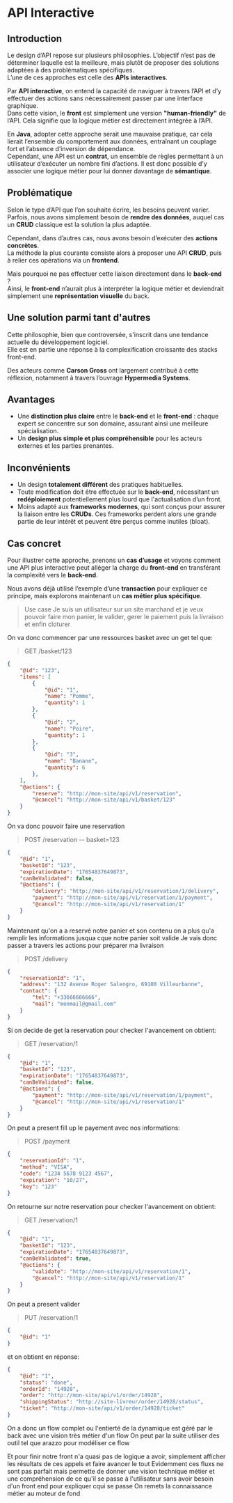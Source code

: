 # API Interactive  

## Introduction  

Le design d’API repose sur plusieurs philosophies. L’objectif n’est pas de déterminer laquelle est la meilleure, mais plutôt de proposer des solutions adaptées à des problématiques spécifiques.  
L’une de ces approches est celle des **APIs interactives**.  

Par **API interactive**, on entend la capacité de naviguer à travers l’API et d’y effectuer des actions sans nécessairement passer par une interface graphique.  
Dans cette vision, le **front** est simplement une version **"human-friendly"** de l’API. Cela signifie que la logique métier est directement intégrée à l’API.  

En **Java**, adopter cette approche serait une mauvaise pratique, car cela lierait l’ensemble du comportement aux données, entraînant un couplage fort et l’absence d’inversion de dépendance.  
Cependant, une API est un **contrat**, un ensemble de règles permettant à un utilisateur d’exécuter un nombre fini d’actions. Il est donc possible d’y associer une logique métier pour lui donner davantage de **sémantique**.  

## Problématique  

Selon le type d’API que l’on souhaite écrire, les besoins peuvent varier.  
Parfois, nous avons simplement besoin de **rendre des données**, auquel cas un **CRUD** classique est la solution la plus adaptée.  

Cependant, dans d’autres cas, nous avons besoin d’exécuter des **actions concrètes**.  
La méthode la plus courante consiste alors à proposer une API **CRUD**, puis à relier ces opérations via un **frontend**.  

Mais pourquoi ne pas effectuer cette liaison directement dans le **back-end** ?  
Ainsi, le **front-end** n’aurait plus à interpréter la logique métier et deviendrait simplement une **représentation visuelle** du back.  

## Une solution parmi tant d'autres  

Cette philosophie, bien que controversée, s'inscrit dans une tendance actuelle du développement logiciel.  
Elle est en partie une réponse à la complexification croissante des stacks front-end.  

Des acteurs comme **Carson Gross** ont largement contribué à cette réflexion, notamment à travers l’ouvrage **Hypermedia Systems**.  

## Avantages  

- Une **distinction plus claire** entre le **back-end** et le **front-end** : chaque expert se concentre sur son domaine, assurant ainsi une meilleure spécialisation.  
- Un **design plus simple et plus compréhensible** pour les acteurs externes et les parties prenantes.  

## Inconvénients  

- Un design **totalement différent** des pratiques habituelles.  
- Toute modification doit être effectuée sur le **back-end**, nécessitant un **redéploiement** potentiellement plus lourd que l'actualisation d’un front.  
- Moins adapté aux **frameworks modernes**, qui sont conçus pour assurer la liaison entre les **CRUDs**. Ces frameworks perdent alors une grande partie de leur intérêt et peuvent être perçus comme inutiles (bloat).  

## Cas concret  

Pour illustrer cette approche, prenons un **cas d’usage** et voyons comment une API plus interactive peut alléger la charge du **front-end** en transférant la complexité vers le **back-end**.  

Nous avons déjà utilisé l’exemple d’une **transaction** pour expliquer ce principe, mais explorons maintenant un **cas métier plus spécifique**.  

> Use case
> Je suis un utilisateur sur un site marchand et je veux pouvoir faire mon panier, le valider, gerer le paiement puis la livraison et enfin cloturer

On va donc commencer par une ressources basket avec un get tel que:

> GET /basket/123
```json
{
    "@id": "123",
    "items": [
        {
            "@id": "1",
            "name": "Pomme",
            "quantity": 1
        },
        {
            "@id": "2",
            "name": "Poire",
            "quantity": 1
        },
        {
            "@id": "3",
            "name": "Banane",
            "quantity": 6
        },
    ],
    "@actions": {
        "reserve": "http://mon-site/api/v1/reservation",
        "@cancel": "http://mon-site/api/v1/basket/123"
    }
}
```

On va donc pouvoir faire une reservation 

> POST /reservation -- basket=123
```json
{
    "@id": "1",
    "basketId": "123",
    "expirationDate": "17654837649873",
    "canBeValidated": false,
    "@actions": {
        "delivery": "http://mon-site/api/v1/reservation/1/delivery",
        "payment": "http://mon-site/api/v1/reservation/1/payment",
        "@cancel": "http://mon-site/api/v1/reservation/1"
    }
}
```

Maintenant qu'on a a reservé notre panier et son contenu on a plus qu'a remplir les informations jusqua cque notre panier soit valide
Je vais donc passer a travers les actions pour préparer ma livraison

> POST /delivery
```json
{
    "reservationId": "1",
    "address": "132 Avenue Roger Salengro, 69100 Villeurbanne",
    "contact": {
        "tel": "+33666666666",
        "mail": "monmail@gmail.com"
    }
}
```

Si on decide de get la reservation pour checker l'avancement on obtient:

> GET /reservation/1
```json
{
    "@id": "1",
    "basketId": "123",
    "expirationDate": "17654837649873",
    "canBeValidated": false,
    "@actions": {
        "payment": "http://mon-site/api/v1/reservation/1/payment",
        "@cancel": "http://mon-site/api/v1/reservation/1"
    }
}
```

On peut a present fill up le payement avec nos informations:

> POST /payment
```json
{
    "reservationId": "1",
    "method": "VISA",
    "code": "1234 5678 9123 4567",
    "expiration": "10/27",
    "key": "123"
}
```

On retourne sur notre reservation pour checker l'avancement on obtient:

> GET /reservation/1
```json
{
    "@id": "1",
    "basketId": "123",
    "expirationDate": "17654837649873",
    "canBeValidated": true,
    "@actions": {
        "validate": "http://mon-site/api/v1/reservation/1",
        "@cancel": "http://mon-site/api/v1/reservation/1"
    }
}
```

On peut a present valider

> PUT /reservation/1
```json
{
    "@id": "1"
}
```

et on obtient en réponse:

```json
{
    "@id": "1",
    "status": "done",
    "orderId": "14928",
    "order": "http://mon-site/api/v1/order/14928",
    "shippingStatus": "http://site-livreur/order/14928/status",
    "ticket": "http://mon-site/api/v1/order/14928/ticket"
}
```

On a donc un flow complet ou l'entierté de la dynamique est géré par le back avec une vision très métier d'un flow
On peut par la suite utiliser des outil tel que arazzo pour modéliser ce flow

Et pour finir notre front n'a quasi pas de logique a avoir, simplement afficher les résultats de ces appels et faire avancer le tout
Evidemment ces fluxs ne sont pas parfait mais permette de donner une vision technique métier et une compréhension de ce qu'il se passe à l'utilisateur sans avoir besoin d'un front end pour expliquer cqui se passe
On remets la connaissance métier au moteur de fond
